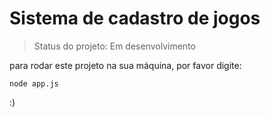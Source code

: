 # Sistema de cadastro de jogos

> Status do projeto: Em desenvolvimento

para rodar este projeto na sua máquina, por favor digite:

```
node app.js
```

:)



